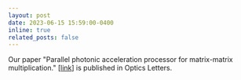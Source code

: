 ```yaml
---
layout: post
date: 2023-06-15 15:59:00-0400
inline: true
related_posts: false
---
```


Our paper "Parallel photonic acceleration processor for matrix-matrix multiplication." [[link](https://opg.optica.org/ol/upcoming_pdf.cfm?id=488464/)] is published in Optics Letters.
